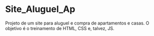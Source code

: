 # Site_Aluguel_Ap
Projeto de um site para aluguel e compra de apartamentos e casas. O objetivo é o treinamento de HTML, CSS e, talvez, JS.
